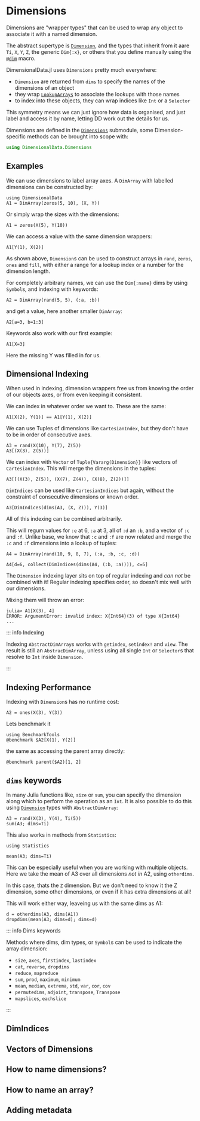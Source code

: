 # Dimensions

Dimensions are "wrapper types" that can be used to wrap any 
object to associate it with a named dimension.

The abstract supertype is [`Dimension`](@ref), and the types
that inherit from it aare `Ti`, `X`, `Y`, `Z`, the generic `Dim{:x}`, 
or others that you define manually using the [`@dim`](@ref) macro.

DimensionalData.jl uses `Dimensions` pretty much everywhere: 

- `Dimension` are returned from `dims` to specify the names of the dimensions of an object
- they wrap [`LookupArrays`](@ref) to associate the lookups with those names
- to index into these objects, they can wrap indices like `Int` or a `Selector` 

This symmetry means we can just ignore how data is organised, and
just label and access it by name, letting DD work out the details for us.

Dimensions are defined in the [`Dimensions`](@ref) submodule, some 
Dimension-specific methods can be brought into scope with:

```julia
using DimensionalData.Dimensions
```

## Examples

We can use dimensions to label array axes.
A `DimArray` with labelled dimensions can be constructed by:

```@ansi dimensions
using DimensionalData
A1 = DimArray(zeros(5, 10), (X, Y))
```

Or simply wrap the sizes with the dimensions:

```@ansi dimensions
A1 = zeros(X(5), Y(10))
```

We can access a value with the same dimension wrappers:

```@ansi dimensions
A1[Y(1), X(2)]
```

As shown above, `Dimension`s can be used to construct arrays in `rand`, `zeros`,
`ones` and `fill`, with either a range for a lookup index or a number for the
dimension length.

For completely arbitrary names, we can use the `Dim{:name}` dims 
by using `Symbol`s, and indexing with keywords:

```@ansi dimensions
A2 = DimArray(rand(5, 5), (:a, :b))
```

and get a value, here another smaller `DimArray`:

```@ansi dimensions
A2[a=3, b=1:3]
```

Keywords also work with our first example:

```@ansi dimensions
A1[X=3]
```

Here the missing Y was filled in for us.


## Dimensional Indexing

When used in indexing, dimension wrappers free us from knowing the 
order of our objects axes, or from even keeping it consistent. 

We can index in whatever order we want to. These are the same:

```@ansi dimensions
A1[X(2), Y(1)] == A1[Y(1), X(2)]
```

We can use Tuples of dimensions like `CartesianIndex`, but they don't 
have to be in order of consecutive axes.

```@ansi dimensions
A3 = rand(X(10), Y(7), Z(5))
A3[(X(3), Z(5))]
```

We can index with `Vector` of `Tuple{Vararg(Dimension}}` like vectors of
`CartesianIndex`. This will merge the dimensions in the tuples:

```@ansi dimensions
A3[[(X(3), Z(5)), (X(7), Z(4)), (X(8), Z(2))]]
```

`DimIndices` can be used like `CartesianIndices` but again, without the 
constraint of consecutive dimensions or known order.

```@ansi dimensions
A3[DimIndices(dims(A3, (X, Z))), Y(3)]
```

All of this indexing can be combined arbitrarily.

This will regurn values for `:e` at 6, `:a` at 3, all of `:d` an `:b`, and a vector of `:c` 
and `:f`. Unlike base, we know that `:c` and `:f` are now related and merge the `:c` and `:f`
dimensions into a lookup of tuples:

```@ansi dimensions
A4 = DimArray(rand(10, 9, 8, 7), (:a, :b, :c, :d))

A4[d=6, collect(DimIndices(dims(A4, (:b, :a)))), c=5] 
```

The `Dimension` indexing layer sits on top of regular indexing and _can not_ be combined 
with it! Regular indexing specifies order, so doesn't mix well with our dimensions.

Mixing them will throw an error:

```juliarepl
julia> A1[X(3), 4]
ERROR: ArgumentError: invalid index: X{Int64}(3) of type X{Int64}
...
```

::: info Indexing

Indexing `AbstractDimArray`s works with `getindex`, `setindex!` and
`view`. The result is still an `AbstracDimArray`, unless using all single
`Int` or `Selector`s that resolve to `Int` inside `Dimension`.

:::


## Indexing Performance

Indexing with `Dimension`s has no runtime cost:

```@ansi dimensions
A2 = ones(X(3), Y(3))
```

Lets benchmark it

```@ansi dimensions
using BenchmarkTools
@benchmark $A2[X(1), Y(2)]
```

the same as accessing the parent array directly:

```@ansi dimensions
@benchmark parent($A2)[1, 2]
```


## `dims` keywords

In many Julia functions like, `size` or `sum`, you can specify the dimension
along which to perform the operation as an `Int`. It is also possible to do this
using [`Dimension`](@ref) types with `AbstractDimArray`:

````@ansi dimensions
A3 = rand(X(3), Y(4), Ti(5))
sum(A3; dims=Ti)
````

This also works in methods from `Statistics`:

````@example dimensions
using Statistics
````

````@ansi dimensions
mean(A3; dims=Ti)
````

This can be especially useful when you are working with multiple objects.
Here we take the mean of A3 over all dimensions _not in_ A2, using `otherdims`.

In this case, thats the `Z` dimension. But we don't need to know it the Z 
dimension, some other dimensions, or even if it has extra dimensions at all!

This will work either way, leaveing us with the same dims as A1:

````@ansi dimensions
d = otherdims(A3, dims(A1))
dropdims(mean(A3; dims=d); dims=d)
````

::: info Dims keywords

Methods where dims, dim types, or `Symbol`s can be used to indicate the array dimension:

- `size`, `axes`, `firstindex`, `lastindex`
- `cat`, `reverse`, `dropdims`
- `reduce`, `mapreduce`
- `sum`, `prod`, `maximum`, `minimum`
- `mean`, `median`, `extrema`, `std`, `var`, `cor`, `cov`
- `permutedims`, `adjoint`, `transpose`, `Transpose`
- `mapslices`, `eachslice`

:::


## DimIndices
## Vectors of Dimensions

## How to name dimensions?
## How to name an array?
## Adding metadata

